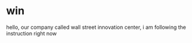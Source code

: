 # win
hello, our company called wall street innovation center, i am following the instruction right now 
